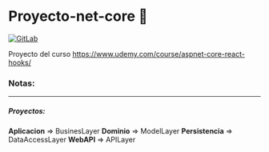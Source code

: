# Proyecto-net-core 🚀️

[![GitLab](https://travis-ci.org/joemccann/dillinger.svg?branch=master)](https://gitlab.fing.edu.uy/nahuel.bentos/practico_2020)

Proyecto del curso https://www.udemy.com/course/aspnet-core-react-hooks/

### Notas:

---

##### Proyectos:

**Aplicacion** => BusinesLayer
**Dominio** => ModelLayer
**Persistencia** => DataAccessLayer
**WebAPI** => APILayer
